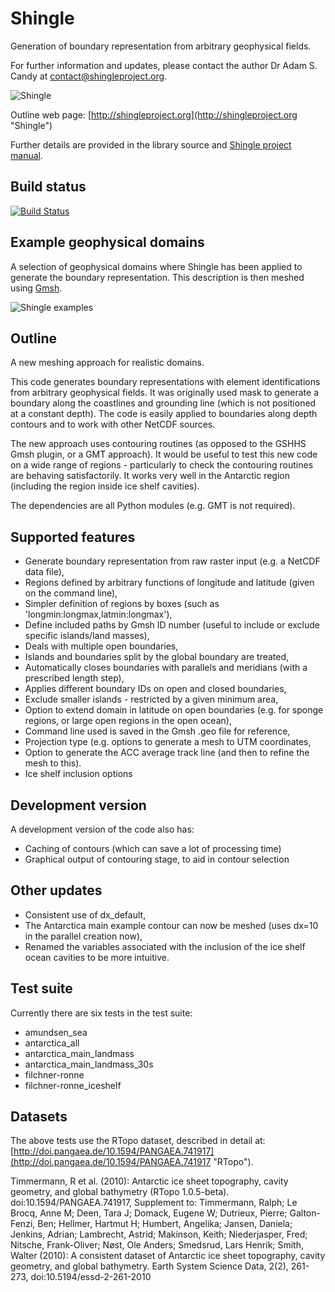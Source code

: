 Shingle
=======

Generation of boundary representation from arbitrary geophysical fields.

For further information and updates, please contact the author Dr Adam S. Candy at contact@shingleproject.org.

![Shingle](./data/shingle.png?raw=true "Shingle")

Outline web page: [http://shingleproject.org](http://shingleproject.org "Shingle")

Further details are provided in the library source and [Shingle project manual](http://homepage.tudelft.nl/w8w0h/4fcf65d8/shingle_manual.pdf "Shingle manual").

Build status
------------

[![Build Status](https://travis-ci.org/shingleproject/Shingle1.0.svg?branch=master)](http://travis-ci.org/shingleproject/Shingle1.0)

Example geophysical domains
---------------------------

A selection of geophysical domains where Shingle has been applied to generate the boundary representation.
This description is then meshed using [Gmsh](http://geuz.org/gmsh "Gmsh").

![Shingle examples](./data/shingleexamples.jpg?raw=true "Shingle examples")

Outline
-------

A new meshing approach for realistic domains.
  
This code generates boundary representations with element identifications from arbitrary geophysical fields.  It was originally used  mask to generate a boundary along the coastlines and grounding line (which is not positioned at a constant depth).  The code is easily applied to boundaries along depth contours and to work with other NetCDF sources.
  
The new approach uses contouring routines (as opposed to the GSHHS Gmsh plugin, or a GMT approach).  It would be useful to test this new code on a wide range of regions - particularly to check the contouring routines are behaving satisfactorily.  It works very well in the Antarctic region (including the region inside ice shelf cavities). 
  
The dependencies are all Python modules (e.g. GMT is not required).

Supported features
------------------

  - Generate boundary representation from raw raster input (e.g. a NetCDF data file),
  - Regions defined by arbitrary functions of longitude and latitude (given on the command line),
  - Simpler definition of regions by boxes (such as 'longmin:longmax,latmin:longmax'),
  - Define included paths by Gmsh ID number (useful to include or exclude  specific islands/land masses),
  - Deals with multiple open boundaries,
  - Islands and boundaries split by the global boundary are treated,
  - Automatically closes boundaries with parallels and meridians (with a prescribed length step),
  - Applies different boundary IDs on open and closed boundaries,
  - Exclude smaller islands - restricted by a given minimum area,
  - Option to extend domain in latitude on open boundaries (e.g. for sponge regions, or large open regions in the open ocean),
  - Command line used is saved in the Gmsh .geo file for reference,
  - Projection type (e.g. options to generate a mesh to UTM coordinates, 
  - Option to generate the ACC average track line (and then to refine the mesh to this).
  - Ice shelf inclusion options

Development version
-------------------

A development version of the code also has:
  - Caching of contours (which can save a lot of processing time)
  - Graphical output of contouring stage, to aid in contour selection


Other updates
-------------

  - Consistent use of dx_default,
  - The Antarctica main example contour can now be meshed (uses dx=10 in the parallel creation now),
  - Renamed the variables associated with the inclusion of the ice shelf ocean cavities to be more intuitive.

Test suite
----------

Currently there are six tests in the test suite:
  - amundsen_sea
  - antarctica_all
  - antarctica_main_landmass
  - antarctica_main_landmass_30s
  - filchner-ronne
  - filchner-ronne_iceshelf

Datasets
--------

The above tests use the RTopo dataset, described in detail at: [http://doi.pangaea.de/10.1594/PANGAEA.741917](http://doi.pangaea.de/10.1594/PANGAEA.741917 "RTopo").

Timmermann, R et al. (2010): Antarctic ice sheet topography, cavity geometry, and global bathymetry (RTopo 1.0.5-beta). doi:10.1594/PANGAEA.741917,
Supplement to: Timmermann, Ralph; Le Brocq, Anne M; Deen, Tara J; Domack, Eugene W; Dutrieux, Pierre; Galton-Fenzi, Ben; Hellmer, Hartmut H; Humbert, Angelika; Jansen, Daniela; Jenkins, Adrian; Lambrecht, Astrid; Makinson, Keith; Niederjasper, Fred; Nitsche, Frank-Oliver; Nøst, Ole Anders; Smedsrud, Lars Henrik; Smith, Walter (2010): A consistent dataset of Antarctic ice sheet topography, cavity geometry, and global bathymetry. Earth System Science Data, 2(2), 261-273, doi:10.5194/essd-2-261-2010

